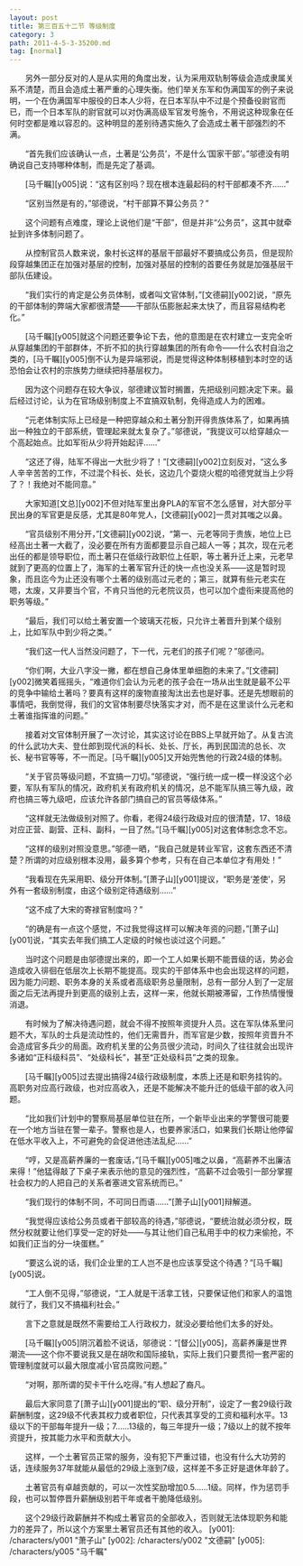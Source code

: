 ```yaml
---
layout: post
title: 第三百五十二节 等级制度
category: 3
path: 2011-4-5-3-35200.md
tag: [normal]
---
```


　　另外一部分反对的人是从实用的角度出发，认为采用双轨制等级会造成隶属关系不清楚，而且会造成土著严重的心理失衡。他们举关东军和伪满国军的例子来说明，一个在伪满国军中服役的日本人少将，在日本军队中不过是个预备役尉官而已，而一个日本军队的尉官就可以对伪满高级军官发号施令，不用说这种现象在任何时空都是难以容忍的。这种明显的差别待遇实施久了会造成土著干部强烈的不满。

　　“首先我们应该确认一点，土著是‘公务员’，不是什么‘国家干部’。”邬德没有明确说自己支持哪种体制，而是先定了基调。

　　[马千瞩][y005]说：“这有区别吗？现在根本连最起码的村干部都凑不齐……”

　　“区别当然是有的，”邬德说，“村干部算不算公务员？”

　　这个问题有点难度，理论上说他们是“干部”，但是并非“公务员”，这其中就牵扯到许多体制问题了。

　　从控制官员人数来说，象村长这样的基层干部最好不要搞成公务员，但是现阶段穿越集团正在加强对基层的控制，加强对基层的控制的首要任务就是加强基层干部队伍建设。

　　“我们实行的肯定是公务员体制，或者叫文官体制，”[文德嗣][y002]说，“原先的干部体制的弊端大家都很清楚——干部队伍膨胀起来太快了，而且容易结构老化。”

　　[马千瞩][y005]就这个问题还要争论下去，他的意图是在农村建立一支完全听从穿越集团的干部群体，不折不扣的执行穿越集团的所有命令——什么农村自治之类的，[马千瞩][y005]倒不认为是异端邪说，而是觉得这种体制移植到本时空的话恐怕会让农村的宗族势力继续把持基层权力。

　　因为这个问题存在较大争议，邬德建议暂时搁置，先把级别问题决定下来。最后经过讨论，认为在官场级别制度上不宜搞双轨制，免得造成人为的困难。

　　“元老体制实际上已经是一种把穿越众和土著分割开得贵族体系了，如果再搞出一种独立的干部系统，管理起来就太复杂了。”邬德说，“我提议可以给穿越众一个高起始点。比如军衔从少将开始起评……”

　　“这还了得，陆军不得出一大批少将了！”[文德嗣][y002]立刻反对，“这么多人辛辛苦苦的工作，不过混个科长、处长，这边几个耍烧火棍的哈德党就当上少将了？！我绝对不能同意。”

　　大家知道[文总][y002]不但对陆军里出身PLA的军官不怎么感冒，对大部分平民出身的军官更是反感，尤其是80年党人，[文德嗣][y002]一贯对其嗤之以鼻。

　　“官员级别不用分开，”[文德嗣][y002]说，“第一、元老等同于贵族，地位上已经高出土著一大截了，没必要在所有方面都要显示自己超人一等；其次，现在元老出任的都是领导职位，而土著只在低级行政职位上任职，等土著升迁上来，元老早就到了更高的位置上了，海军的土著军官升迁的快一点也没关系——这是暂时现象，而且迄今为止还没有哪个土著的级别高过元老的；第三，就算有些元老实在嗯，太废，又非要当个官，不肯只当他的元老院议员，也可以加个虚衔来提高他的职务等级。”

　　“最后，我们可以给土著安置一个玻璃天花板，只允许土著晋升到某个级别上，比如军队中到少将之类。”

　　“我们这一代人当然没问题了，下一代，元老们的孩子们呢？”邬德问。

　　“你们啊，大业八字没一撇，都在想自己身体里单细胞的未来了。”[文德嗣][y002]微笑着摇摇头，“难道你们会认为元老的孩子会在一场从出生就是最不公平的竞争中输给土著吗？要真有这样的废物直接淘汰出去也是好事。还是先想眼前的事情吧，我倒觉得，我们的文官体制要尽快落实才对，而不是在这里谈什么元老和土著谁指挥谁的问题。”

　　接着对文官体制开展了一次讨论，其实这讨论在BBS上早就开始了。从复古流的什么武功大夫、登仕郎到现代派的科长、处长、厅长，再到民国流的总长、次长、秘书官等等，不一而足。[马千瞩][y005]又开始兜售他的行政24级的体制。

　　“关于官员等级问题，不宜搞一刀切。”邬德说，“强行统一成一模一样没这个必要，军队有军队的情况，政府机关有政府机关的情况，总不能军队搞三等九级，政府也搞三等九级吧，应该允许各部门搞自己的官员等级体系。”

　　“这样就无法做级别对照了。你看，老得24级行政级对应的很清楚，17、18级对应正营、副营、正科、副科，一目了然。”[马千瞩][y005]对这套体制念念不忘。

　　“这样的级别对照没意思。”邬德一晒，“我自己就是转业军官，这套东西还不清楚？所谓的对应级别根本没用，最多算个参考，只有在自己本单位才有用处！”

　　“我看现在先采用职、级分开体制。”[萧子山][y001]提议，“职务是‘差使’，另外有一套级别制度，由这个级别定待遇级别……”

　　“这不成了大宋的寄禄官制度吗？”

　　“的确是有一点这个感觉，不过我觉得这样可以解决年资的问题，”[萧子山][y001]说，“其实去年我们搞工人定级的时候也谈过这个问题。”

　　当时这个问题是由邬德提出来的，即一个工人如果长期不能晋级的话，势必会造成收入徘徊在低层次上长期不能提高。现实的干部体系中也会出现这样的问题，因为能力问题、职务本身的关系或者高级职务总量限制，总有一部分人到了一定层面之后无法再提升到更高的级别上去，这样一来，他就长期被滞留，工作热情慢慢消退。

　　有时候为了解决待遇问题，就会不得不按照年资提升人员。这在军队体系里问题不大，军队的士兵是流动性的，他们无需晋升，而军官是少数，按照年资晋升不会造成官多兵少的局面。政府机关里的公务员很少流动，时间久了往往就会出现许多诸如“正科级科员”、“处级科长”，甚至“正处级科员”之类的现象。

　　[马千瞩][y005]过去提出搞得24级行政级制度，本质上还是和职务挂钩的。高职务对应高行政级，也对应高收入，还是不能解决不能升迁的低级干部的收入问题。

　　“比如我们计划中的警察局基层单位驻在所，一个新毕业出来的学警很可能要在一个地方当驻在警一辈子。警察也是人，也要养家活口，如果我们长期让他停留在低水平收入上，不可避免的会促进他违法乱纪……”

　　“哼，又是高薪养廉的一套废话，”[马千瞩][y005]嗤之以鼻，“高薪养不出廉洁来得！”他猛得敲了下桌子来表示他的意见的强烈性，“高薪不过会吸引一部分掌握社会权力的人把自己的关系者塞进文官系统而已。”

　　“我们现行的体制不同，不可同日而语……”[萧子山][y001]辩解道。

　　“我觉得应该给公务员或者干部较高的待遇，”邬德说，“要统治就必须分权，既然分权就要让他们享受一定的好处——与其让他们自己私用手中的权力来偷抢，不如我们正当的分一块蛋糕。”

　　“要这么说的话，我们企业里的工人岂不是也应该享受这个待遇？”[马千瞩][y005]说。

　　“工人倒不见得，”邬德说，“工人就是干活拿工钱，只要保证他们和家人的温饱就行了，我们又不搞福利社会。”

　　言下之意就是既然不需要给工人行政权力，就没必要给他们太多的好处。

　　[马千瞩][y005]阴沉着脸不说话，邬德说：“[督公][y005]，高薪养廉是世界潮流——这个你不要说我又是在胡吹和国际接轨，实际上我们只要贯彻一套严密的管理制度就可以最大限度减小官员腐败问题。”

　　“对啊，那所谓的契卡干什么吃得。”有人想起了裔凡。

　　最后大家同意了[萧子山][y001]提出的“职、级分开制”，设定了一套29级行政薪酬制度，这29级不代表其权力或者职位，只代表其享受的工资和福利水平。13级以下的干部每年提升一级；7……13级的，每三年提升一级；7级以上的就不按年资提升，按其能力水平和贡献大小。

　　这样，一个土著官员正常的服务，没有犯下严重过错，也没有什么大功劳的话，连续服务37年就能从最低的29级上涨到7级，这样差不多正好是退休年龄了。

　　土著官员有卓越贡献的，可以一次性奖励增加0.5……1级。同样，作为惩罚手段，也可以暂停晋升薪酬级别若干年或者干脆降低级别。

　　这个29级行政薪酬并不构成土著官员的全部收入，否则就无法体现职务和能力的差异了，所以这个方案里土著官员还有其他的收入。
[y001]: /characters/y001 "萧子山"
[y002]: /characters/y002 "文德嗣"
[y005]: /characters/y005 "马千瞩"
